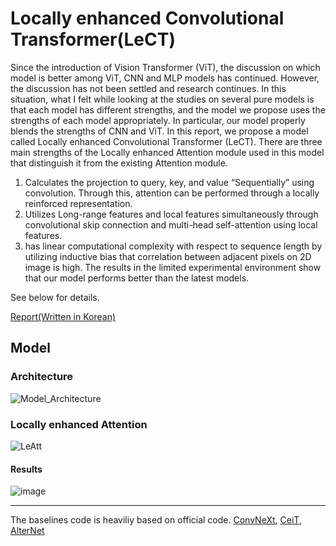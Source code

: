 # Locally enhanced Convolutional Transformer(LeCT)

Since the introduction of Vision Transformer (ViT), the discussion on which model is better among ViT, CNN and MLP models has continued. However, the discussion has not been settled and research continues.
In this situation, what I felt while looking at the studies on several pure models is that each model has different strengths, and the model we propose uses the strengths of each model appropriately.
In particular, our model properly blends the strengths of CNN and ViT. In this report, we propose a model called Locally enhanced Convolutional Transformer (LeCT). There are three main strengths of the Locally enhanced Attention module used in this model that distinguish it from the existing Attention module.
1) Calculates the projection to query, key, and value “Sequentially” using convolution. Through this, attention can be performed through a locally reinforced representation.
2) Utilizes Long-range features and local features simultaneously through convolutional skip connection and multi-head self-attention using local features.
3) has linear computational complexity with respect to sequence length by utilizing inductive bias that correlation between adjacent pixels on 2D image is high.
The results in the limited experimental environment show that our model performs better than the latest models.

See below for details.

[Report(Written in Korean)](https://github.com/ysj9909/Vision_Backbone_projects/blob/main/LeCT_report.pdf)

## Model

### Architecture
![Model_Architecture](https://user-images.githubusercontent.com/93501772/172985941-8b1d5e88-49e9-4022-bf89-62ff8f4c5145.png)

### Locally enhanced Attention
![LeAtt](https://user-images.githubusercontent.com/93501772/172986110-3221a967-64a3-4c29-bc41-ce14a044bd50.png)


#### Results
![image](https://user-images.githubusercontent.com/93501772/174160318-632cd12f-560f-4b65-8bcd-d4230c9f8f95.png)



----
The baselines code is heaviliy based on official code.
[ConvNeXt](https://github.com/facebookresearch/ConvNeXt/blob/main/models/convnext.py), 
[CeiT](https://github.com/coeusguo/ceit/blob/main/ceit_model.py), 
[AlterNet](https://github.com/xxxnell/how-do-vits-work/blob/transformer/models/alternet.py)
